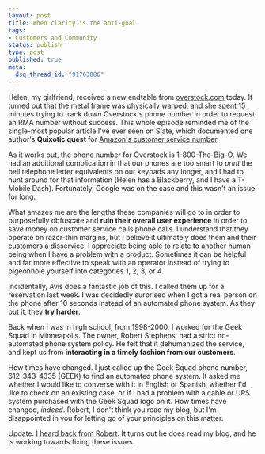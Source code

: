 ```yaml
--- 
layout: post
title: When clarity is the anti-goal
tags: 
- Customers and Community
status: publish
type: post
published: true
meta: 
  dsq_thread_id: "91763886"
---
```

Helen, my girlfriend, received a new endtable from <a href="http://overstock.com">overstock.com</a> today. It turned out that the metal frame was physically warped, and she spent 15 minutes trying to track down Overstock's phone number in order to request an RMA number without success. This whole episode reminded me of the single-most popular article I've ever seen on Slate, which documented one author's <strong>Quixotic quest</strong> for <a href="http://www.slate.com/id/2091623/">Amazon's customer service number</a>.

  As it works out, the phone number for Overstock is 1-800-The-Big-O. We had an additional complication in that our phones are too smart to <em>print</em> the bell telephone letter equivalents on our keypads any longer, and I had to hunt around for that information (Helen has a Blackberry, and I have a T-Mobile Dash). Fortunately, Google was on the case and this wasn't an issue for long.

  What amazes me are the lengths these companies will go to in order to purposefully obfuscate and <strong>ruin their overall user experience</strong> in order to save money on customer service calls phone calls. I understand that they operate on razor-thin margins, but I believe it ultimately does them and their customers a disservice. I appreciate being able to relate to another human being when I have a problem with a product. Sometimes it can be helpful and far more effective to speak with an operator instead of trying to pigeonhole yourself into categories 1, 2, 3, or 4.

  Incidentally, Avis does a fantastic job of this. I called them up for a reservation last week. I was decidedly surprised when I got a real person on the phone after 10 seconds instead of an automated phone system. As they put it, they <strong>try harder</strong>.

  Back when I was in high school, from 1998-2000, I worked for the Geek Squad in Minneapolis. The owner, Robert Stephens, had a strict no-automated phone system policy. He felt that it dehumanized the service, and kept us from <strong>interacting in a timely fashion from our customers</strong>.

  How times have changed. I just called up the Geek Squad phone number, 612-343-4335 (GEEK) to find an automated phone system. It asked me whether I would like to converse with it in English or Spanish, whether I'd like to check on an existing case, or if I had a problem with a cable or UPS system purchased with the Geek Squad logo on it. How times have changed, <em>indeed</em>. Robert, I don't think you read my blog, but I'm disappointed in you for letting go of your principles on this matter.

  Update: <a href="http://www.brethorsting.com/uidesign/2006/12/getting_a_little_more_human_every_day.html">I heard back from Robert</a>. It turns out he does read my blog, and he is working towards fixing these issues.

